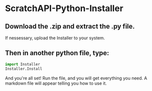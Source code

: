 # ScratchAPI-Python-Installer
## Download the .zip and extract the .py file. 
If nessessary, upload the Installer to your system.
## Then in another python file, type:
```python
import Installer
Installer.Install
```
And you're all set! Run the file, and you will get everything you need. A markdown file will appear telling you how to use it.
